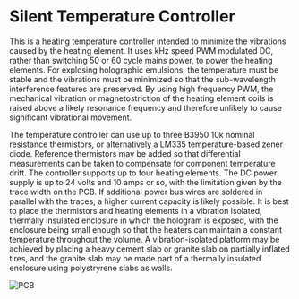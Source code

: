 # Silent Temperature Controller

This is a heating temperature controller intended to minimize the vibrations caused by the heating element.  It uses kHz speed PWM modulated DC, rather than switching 50 or 60 cycle mains power, to power the heating elements.  For explosing holographic emulsions, the temperature must be stable and the vibrations must be minimized so that the sub-wavelength interference features are preserved.  By using high frequency PWM, the mechanical vibration or magnetostriction of the heating element coils is raised above a likely resonance frequency and therefore unlikely to cause significant vibrational movement.

The temperature controller can use up to three B3950 10k nominal resistance thermistors, or alternatively a LM335 temperature-based zener diode.  Reference thermistors may be added so that differential measurements can be taken to compensate for component temperature drift.  The controller supports up to four heating elements.  The DC power supply is up to 24 volts and 10 amps or so, with the limitation given by the trace width on the PCB.  If additional power bus wires are soldered in parallel with the traces, a higher current capacity is likely possible.  It is best to place the thermistors and heating elements in a vibration isolated, thermally insulated enclosure in which the hologram is exposed, with the enclosure being small enough so that the heaters can maintain a constant temperature throughout the volume.  A vibration-isolated platform may be achieved by placing a heavy cement slab or granite slab on partially inflated tires, and the granite slab may be made part of a thermally insulated enclosure using polystryrene slabs as walls.

![PCB](board/SilentTempController.jpg)
